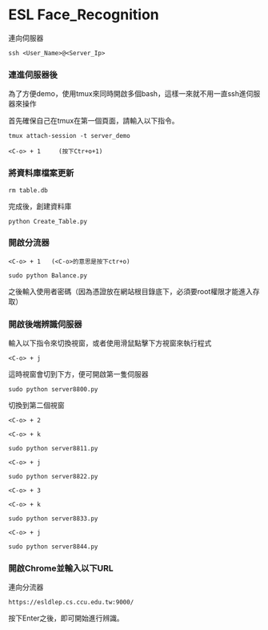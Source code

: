 # ESL Face_Recognition

連向伺服器

```
ssh <User_Name>@<Server_Ip>
```

### 連進伺服器後

為了方便demo，使用tmux來同時開啟多個bash，這樣一來就不用一直ssh進伺服器來操作

首先確保自己在tmux在第一個頁面，請輸入以下指令。

```
tmux attach-session -t server_demo
```

```
<C-o> + 1     (按下Ctr+o+1)
```

### 將資料庫檔案更新

```
rm table.db
```

完成後，創建資料庫

```
python Create_Table.py
```

### 開啟分流器

```
<C-o> + 1   (<C-o>的意思是按下ctr+o)
```

```
sudo python Balance.py
```

之後輸入使用者密碼（因為憑證放在網站根目錄底下，必須要root權限才能進入存取）

### 開啟後端辨識伺服器

輸入以下指令來切換視窗，或者使用滑鼠點擊下方視窗來執行程式

```
<C-o> + j
```

這時視窗會切到下方，便可開啟第一隻伺服器

```
sudo python server8800.py
```

切換到第二個視窗

```
<C-o> + 2
```

```
<C-o> + k
```

```
sudo python server8811.py
```

```
<C-o> + j
```

```
sudo python server8822.py
```

```
<C-o> + 3
```

```
<C-o> + k
```

```
sudo python server8833.py
```

```
<C-o> + j
```

```
sudo python server8844.py
```
### 開啟Chrome並輸入以下URL

連向分流器

```
https://esldlep.cs.ccu.edu.tw:9000/
```

按下Enter之後，即可開始進行辨識。
